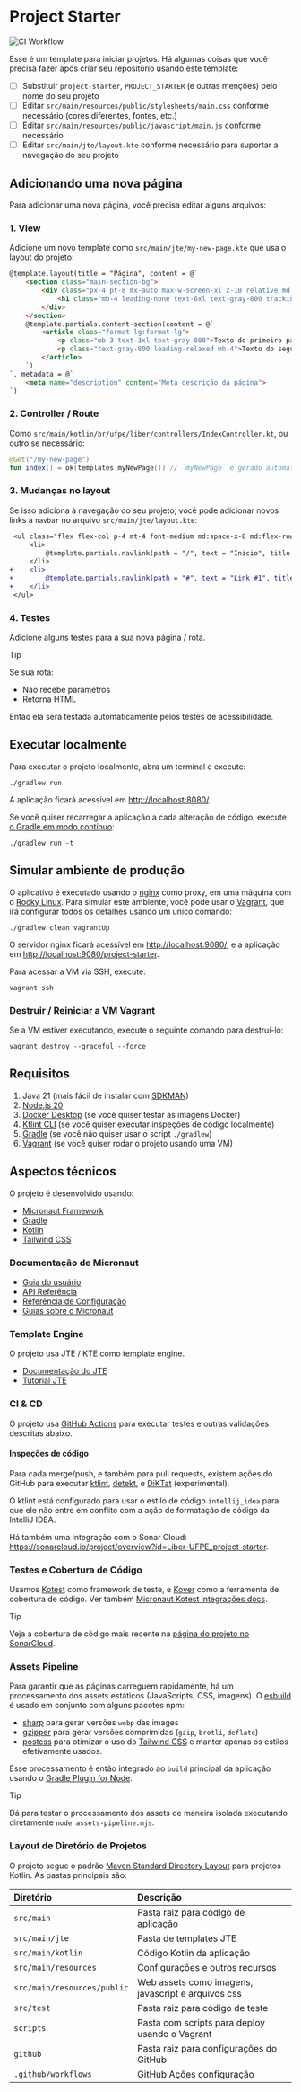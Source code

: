 <!-- markdownlint-disable MD013 -->

# Project Starter

![CI Workflow](https://github.com/Liber-UFPE/project-starter/actions/workflows/build.yml/badge.svg?branch=main)

Esse é um template para iniciar projetos. Há algumas coisas que você precisa fazer após criar seu repositório usando este template:

- [ ] Substituir `project-starter`, `PROJECT_STARTER` (e outras menções) pelo nome do seu projeto
- [ ] Editar `src/main/resources/public/stylesheets/main.css` conforme necessário (cores diferentes, fontes, etc.)
- [ ] Editar `src/main/resources/public/javascript/main.js` conforme necessário
- [ ] Editar `src/main/jte/layout.kte` conforme necessário para suportar a navegação do seu projeto

## Adicionando uma nova página

Para adicionar uma nova página, você precisa editar alguns arquivos:

### 1. View

Adicione um novo template como `src/main/jte/my-new-page.kte` que usa o layout do projeto:

```html
@template.layout(title = "Página", content = @`
    <section class="main-section-bg">
        <div class="px-4 pt-8 mx-auto max-w-screen-xl z-10 relative md:pt-16 text-center">
            <h1 class="mb-4 leading-none text-6xl text-gray-800 tracking-tight text-white md:text-8xl lg:text-8xl">Headline para a página</h1>
        </div>
    </section>
    @template.partials.content-section(content = @`
        <article class="format lg:format-lg">
            <p class="mb-3 text-3xl text-gray-800">Texto do primeiro paragrafo</p>
            <p class="text-gray-800 leading-relaxed mb-4">Texto do segundo paragrafo</p>
        </article>
    `)
`, metadata = @`
    <meta name="description" content="Meta descrição da página">
`)
```

### 2. Controller / Route

Como `src/main/kotlin/br/ufpe/liber/controllers/IndexController.kt`, ou outro se necessário:

```kotlin
@Get("/my-new-page")
fun index() = ok(templates.myNewPage()) // `myNewPage` é gerado automaticamente
```

### 3. Mudanças no layout

Se isso adiciona à navegação do seu projeto, você pode adicionar novos links à `navbar` no arquivo `src/main/jte/layout.kte`:

```diff
 <ul class="flex flex-col p-4 mt-4 font-medium md:space-x-8 md:flex-row md:mt-0">
     <li>
         @template.partials.navlink(path = "/", text = "Inicio", title = "Página inicial")
     </li>
+    <li>
+        @template.partials.navlink(path = "#", text = "Link #1", title = "Link #1")
+    </li>
 </ul>
```

### 4. Testes

Adicione alguns testes para a sua nova página / rota.

> [!TIP]
> Se sua rota:
> 
> - Não recebe parâmetros
> - Retorna HTML
> 
> Então ela será testada automaticamente pelos testes de acessibilidade.


## Executar localmente

Para executar o projeto localmente, abra um terminal e execute:

```shell
./gradlew run
```

A aplicação ficará acessível em <http://localhost:8080/>.

Se você quiser recarregar a aplicação a cada alteração de código, execute [o Gradle em modo contínuo](https://docs.micronaut.io/latest/guide/index.html#gradleReload):

```shell
./gradlew run -t
```

## Simular ambiente de produção

O aplicativo é executado usando o [nginx](https://nginx.org/) como proxy, em uma máquina com o [Rocky Linux](https://rockylinux.org/). Para simular este ambiente, você pode usar o [Vagrant][vagrant], que irá configurar todos os detalhes usando um único comando:

```shell
./gradlew clean vagrantUp
```

O servidor nginx ficará acessível em <http://localhost:9080/>, e a aplicação em <http://localhost:9080/project-starter>.

Para acessar a VM via SSH, execute:

```shell
vagrant ssh
```

### Destruir / Reiniciar a VM Vagrant

Se a VM estiver executando, execute o seguinte comando para destruí-lo:

```shell
vagrant destroy --graceful --force
```

## Requisitos

1. Java 21 (mais fácil de instalar com [SDKMAN](https://sdkman.io/))
2. [Node.js 20](https://nodejs.org/en)
3. [Docker Desktop](https://www.docker.com/products/docker-desktop/) (se você quiser testar as imagens Docker)
4. [Ktlint CLI][ktlint-cli] (se você quiser executar inspeções de código localmente)
5. [Gradle](https://gradle.org/install/#with-a-package-manager) (se você não quiser usar o script `./gradlew`)
6. [Vagrant][vagrant] (se você quiser rodar o projeto usando uma VM)


## Aspectos técnicos

O projeto é desenvolvido usando:

- [Micronaut Framework][micronaut]
- [Gradle][gradle]
- [Kotlin][kotlin]
- [Tailwind CSS][tailwind]

### Documentação de Micronaut

- [Guia do usuário](https://docs.micronaut.io/latest/guide/index.html)
- [API Referência](https://docs.micronaut.io/latest/api/index.html)
- [Referência de Configuração](https://docs.micronaut.io/latest/guide/configurationreference.html)
- [Guias sobre o Micronaut](https://guides.micronaut.io/index.html)

### Template Engine

O projeto usa JTE / KTE como template engine.

- [Documentação do JTE](https://jte.gg)
- [Tutorial JTE](https://javalin.io/tutorials/jte)

### CI & CD

O projeto usa [GitHub Actions](https://docs.github.com/en/actions) para executar testes e outras validações descritas abaixo.

#### Inspeções de código

Para cada merge/push, e também para pull requests, existem ações do GitHub para executar [ktlint][ktlint], [detekt](https://github.com/detekt), e [DiKTat](https://diktat.saveourtool.com/) (experimental).

O ktlint está configurado para usar o estilo de código `intellij_idea` para que ele não entre em conflito com a ação de formatação de código da IntelliJ IDEA.

Há também uma integração com o Sonar Cloud: <https://sonarcloud.io/project/overview?id=Liber-UFPE_project-starter>.

### Testes e Cobertura de Código

Usamos [Kotest](https://kotest.io/) como framework de teste, e [Kover](https://github.com/Kotlin/kotlinx-kover) como a ferramenta de cobertura de código. Ver também [Micronaut Kotest integrações docs](https://micronaut-projects.github.io/micronaut-test/latest/guide/index.html#kotest5).

> [!TIP]
> Veja a cobertura de código mais recente na [página do projeto no SonarCloud](https://sonarcloud.io/component_measures?metric=coverage&view=list&id=Liber-UFPE_project-starter).

### Assets Pipeline

Para garantir que as páginas carreguem rapidamente, há um processamento dos assets estáticos (JavaScripts, CSS, imagens).
O [esbuild](https://esbuild.github.io/) é usado em conjunto com alguns pacotes npm:

- [sharp](https://github.com/lovell/sharp) para gerar versões `webp` das images
- [gzipper](https://github.com/gios/gzipper) para gerar versões comprimidas (`gzip`, `brotli`, `deflate`)
- [postcss](https://postcss.org/) para otimizar o uso do [Tailwind CSS][tailwind] e manter apenas os estilos efetivamente usados.

Esse processamento é então integrado ao `build` principal da aplicação usando o [Gradle Plugin for Node](https://github.com/node-gradle/gradle-node-plugin).

> [!TIP]
> Dá para testar o processamento dos assets de maneira isolada executando diretamente `node assets-pipeline.mjs`.

### Layout de Diretório de Projetos

O projeto segue o padrão [Maven Standard Directory Layout](https://maven.apache.org/guides/introduction/introduction-to-the-standard-directory-layout.html) para projetos Kotlin. As pastas principais são:

| Diretório                   | Descrição                                          |
|:----------------------------|:---------------------------------------------------|
| `src/main`                  | Pasta raiz para código de aplicação                |
| `src/main/jte`              | Pasta de templates JTE                             |
| `src/main/kotlin`           | Código Kotlin da aplicação                         |
| `src/main/resources`        | Configurações e outros recursos                    |
| `src/main/resources/public` | Web assets como imagens, javascript e arquivos css |
| `src/test`                  | Pasta raiz para código de teste                    |
| `scripts`                   | Pasta com scripts para deploy usando o Vagrant     |
| `github`                    | Pasta raiz para configurações do GitHub            |
| `.github/workflows`         | GitHub Ações configuração                          |

[gradle]: https://gradle.org/
[kotlin]: https://kotlinlang.org/
[micronaut]: https://micronaut.io/
[tailwind]: https://tailwindcss.com/
[vagrant]: https://www.vagrantup.com/
[ktlint]: https://github.com/pinterest/ktlint
[ktlint-cli]: https://pinterest.github.io/ktlint/latest/install/cli/